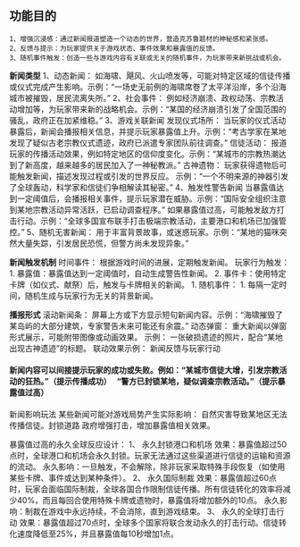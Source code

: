 功能目的
---
	1、增强沉浸感：通过新闻报道塑造一个动态的世界，营造克苏鲁题材的神秘感和紧张感。
	2、反馈与提示：为玩家提供关于游戏状态、事件效果和暴露值的反馈。
	3、随机事件触发：创造一些与游戏内容有关联或无关的随机事件，为玩家带来新挑战或机会。

**新闻类型**
	1、动态新闻：
		如海啸、飓风、火山喷发等，可能对特定区域的信徒传播或仪式完成产生影响。示例：“一场史无前例的海啸席卷了太平洋沿岸，多个沿海城市被摧毁，居民流离失所。”
	2、社会事件：
		例如经济崩溃、政权动荡、宗教活动增加等，为玩家带来新的战略机会。示例：“某国的经济崩溃引发了全国范围的骚乱，政府正在加紧维稳。”
	3、游戏关联新闻
		发现仪式场所：
			当玩家的仪式活动暴露后，新闻会播报相关信息，并提示玩家暴露值上升。示例：“考古学家在某地发现了疑似古老宗教仪式遗迹，政府已派遣专家团队前往调查。”
		信徒活动：
			报道玩家的传播活动效果，例如特定地区的信仰度变化。示例：“某城市的宗教热潮达到了新高度，越来越多的居民加入了一神秘教派。”
		古神遗物：
			玩家获得遗物后可能触发新闻，描述发现过程或引发的世界反应。
			示例：“一个不明来源的神器引发了全球轰动，科学家和信徒们争相解读其秘密。”
	4、触发性警告新闻
		当暴露值达到一定阈值后，会播报相关事件，提示玩家潜在威胁。示例：“国际安全组织注意到某地宗教活动异常活跃，已启动调查程序。”
		如果暴露值过高，可能触发敌方打击行动。示例：“全球多国宣布联手打击极端宗教活动，主要港口和机场已加强管控。”
	5、随机无害新闻：
		用于丰富背景故事，或迷惑玩家。示例：“某地的猫咪突然大量失踪，引发居民恐慌，但警方尚未发现异象。”

**新闻触发机制**
	时间事件：
		根据游戏时间的进展，定期触发新闻。
	玩家行为触发：
		1. 暴露值：暴露值达到一定阈值时，自动生成警告性新闻。
		2. 事件卡：使用特定卡牌（如仪式、献祭）后，触发与卡牌相关的新闻。
			1. 随机事件：
			1. 每隔一定时间，随机生成与玩家行为无关的背景新闻。

**播报形式**
	滚动新闻条：
		屏幕上方或下方显示短句新闻内容。示例：“海啸摧毁了某岛屿的大部分建筑，专家警告未来可能还有余震。”
	动态弹窗：
		重大新闻以弹窗形式展示，可能附带图像或动画效果。
	示例：
		一张破损遗迹的照片，配合“某地出现古神遗迹”的标题。
	联动效果示例：
		新闻反馈与玩家行动

#### 新闻内容可以间接提示玩家的成功或失败。例如：“某城市信徒大增，引发宗教活动的狂热。”（提示传播成功）   “警方已封锁某地，疑似调查宗教活动。”（提示暴露值过高）

新闻影响玩法
	某些新闻可能对游戏局势产生实际影响：
	自然灾害导致某地区无法传播信徒。封锁道路
	政府增强打击，增加暴露值相关效果。

暴露值过高的永久全球反应设计：
1、 永久封锁港口和机场
	效果：暴露值超过50点时，全球港口和机场会永久封锁。玩家无法通过这些渠道进行信徒的运输和资源的流动。
	永久影响：一旦触发，不会解除，除非玩家采取特殊手段恢复（如使用某些卡牌、事件或达到某种条件）。
2、 永久国际制裁
	效果：暴露值超过60点时，玩家会面临国际制裁，全球各国合作限制信徒传播。所有信徒转化的效率将减少40%，而且每回合使用特殊卡牌或遗物时，暴露值将增加额外的10点。
	永久影响：制裁在游戏中永远持续，不会消除，直到游戏结束。
3、 永久的全球打击行动
	效果：暴露值超过70点时，全球多个国家将联合发动永久的打击行动。信徒转化速度降低至25%，并且暴露值每10秒增加1点。